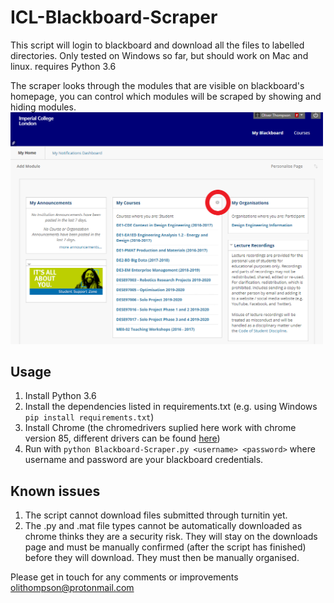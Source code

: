# ICL-Blackboard-Scraper
This script will login to blackboard and download all the files to labelled directories.
Only tested on Windows so far, but should work on Mac and linux. requires Python 3.6

The scraper looks through the modules that are visible on blackboard's homepage, you can control which modules will be scraped by showing and hiding modules.
<img src="https://github.com/ot316/ICL-Blackboard-Scraper/blob/master/screenshot.PNG" alt="screenshot" width="500"/>

## Usage

1. Install Python 3.6
2. Install the dependencies listed in requirements.txt (e.g. using Windows ```pip install requirements.txt```)
3. Install Chrome (the chromedrivers suplied here work with chrome version 85, different drivers can be found [here][1])
4. Run with ```python Blackboard-Scraper.py <username> <password>``` where username and password are your blackboard credentials.

## Known issues
1. The script cannot download files submitted through turnitin yet.
2. The .py and .mat file types cannot be automatically downloaded as chrome thinks they are a security risk. They will stay on the downloads page and must be manually confirmed (after the script has finished) before they will download. They must then be manually organised.

Please get in touch for any comments or improvements olithompson@protonmail.com

 [1]: https://chromedriver.chromium.org/downloads
